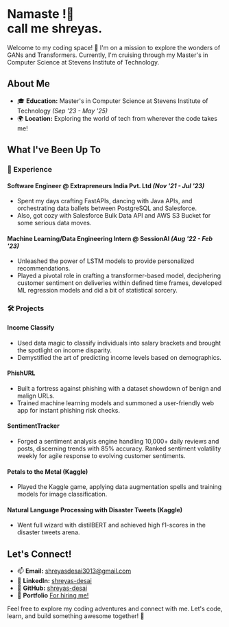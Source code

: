 # Namaste !🙏</br> call me shreyas.

Welcome to my coding space! 🚀 I'm on a mission to explore the wonders of GANs and Transformers. Currently, I'm cruising through my Master's in Computer Science at Stevens Institute of Technology.



## About Me

- 🎓 **Education:** Master's in Computer Science at Stevens Institute of Technology *(Sep '23 - May '25)*
- 🌍 **Location:** Exploring the world of tech from wherever the code takes me!

## What I've Been Up To

### 🚀 Experience

#### Software Engineer @ Extrapreneurs India Pvt. Ltd *(Nov '21 - Jul '23)*
- Spent my days crafting FastAPIs, dancing with Java APIs, and orchestrating data ballets between PostgreSQL and Salesforce.
- Also, got cozy with Salesforce Bulk Data API and AWS S3 Bucket for some serious data moves.

#### Machine Learning/Data Engineering Intern @ SessionAI *(Aug '22 - Feb '23)*
- Unleashed the power of LSTM models to provide personalized recommendations.
- Played a pivotal role in crafting a transformer-based model, deciphering customer sentiment on deliveries within defined time frames, developed ML regression models and did a bit of statistical sorcery.

### 🛠️ Projects

#### Income Classify
- Used data magic to classify individuals into salary brackets and brought the spotlight on income disparity.
- Demystified the art of predicting income levels based on demographics.

#### PhishURL
- Built a fortress against phishing with a dataset showdown of benign and malign URLs.
- Trained machine learning models and summoned a user-friendly web app for instant phishing risk checks.

#### SentimentTracker
- Forged a sentiment analysis engine handling 10,000+ daily reviews and posts, discerning trends with 85% accuracy. Ranked sentiment volatility weekly for agile response to evolving customer sentiments.

#### Petals to the Metal (Kaggle)
- Played the Kaggle game, applying data augmentation spells and training models for image classification.

#### Natural Language Processing with Disaster Tweets (Kaggle)
- Went full wizard with distilBERT and achieved high f1-scores in the disaster tweets arena.

## Let's Connect!

- 📫 **Email:** shreyasdesai3013@gmail.com
- 💼 **LinkedIn:** [shreyas-desai](https://www.linkedin.com/in/shreyas-desai/)
- 🐙 **GitHub:** [shreyas-desai](https://github.com/shreyas-desai/)
- 🏢 **Portfolio** [For hiring me!](https://shreyas-desai.github.io/)

Feel free to explore my coding adventures and connect with me. Let's code, learn, and build something awesome together! 🚀
